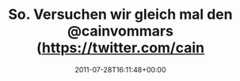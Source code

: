 ---
retweeted: false
source: <a href="http://itunes.apple.com/us/app/twitter/id409789998?mt=12" rel="nofollow">Twitter
  for Mac</a>
entities:
  hashtags: []
  symbols: []
  user_mentions:
  - name: Peter
    screen_name: cainvommars
    indices:
    - '33'
    - '45'
    id_str: '1313843591354122241'
    id: '1313843591354122241'
  urls: []
display_text_range:
- '0'
- '77'
favorite_count: '0'
id_str: '96613833937920000'
truncated: false
retweet_count: '0'
id: '96613833937920000'
created_at: Thu Jul 28 16:11:48 +0000 2011
favorited: false
full_text: So. Versuchen wir gleich mal den [@cainvommars](https://twitter.com/cainvommars)
  im Hauptbahnhof zu aufzuspüren…
lang: de
tags:
- pesos/twitter
date: '2011-07-28T16:11:48+00:00'
src: https://twitter.com/bascht/status/96613833937920000
original_url: https://twitter.com/bascht/status/96613833937920000
type: twitter_tweet
text: So. Versuchen wir gleich mal den [@cainvommars](https://twitter.com/cainvommars)
  im Hauptbahnhof zu aufzuspüren…
title: So. Versuchen wir gleich mal den @cainvommars (https://twitter.com/cain

---